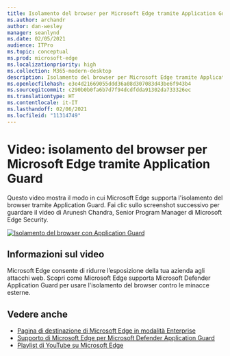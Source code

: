 ```yaml
---
title: Isolamento del browser per Microsoft Edge tramite Application Guard
ms.author: archandr
author: dan-wesley
manager: seanlynd
ms.date: 02/05/2021
audience: ITPro
ms.topic: conceptual
ms.prod: microsoft-edge
ms.localizationpriority: high
ms.collection: M365-modern-desktop
description: Isolamento del browser per Microsoft Edge tramite Application Guard
ms.openlocfilehash: e3e4d21669055ddd36a08d307083d43be6f943b4
ms.sourcegitcommit: c290b0b0fa6b7d7f94dcdfdda91302da733326ec
ms.translationtype: HT
ms.contentlocale: it-IT
ms.lasthandoff: 02/06/2021
ms.locfileid: "11314749"
---
```

# Video: isolamento del browser per Microsoft Edge tramite Application Guard

Questo video mostra il modo in cui Microsoft Edge supporta l'isolamento del browser tramite Application Guard. Fai clic sullo screenshot successivo per guardare il video di Arunesh Chandra, Senior Program Manager di Microsoft Edge Security.

[![Isolamento del browser con Application Guard]( media/microsoft-edge-video-security-application-guard/0.png)](http://www.youtube.com/watch?v=zQjaRqNXMqw "Browser isolation using Application Guard")

## Informazioni sul video

Microsoft Edge consente di ridurre l’esposizione della tua azienda agli attacchi web. Scopri come Microsoft Edge supporta Microsoft Defender Application Guard per usare l'isolamento del browser contro le minacce esterne.

## Vedere anche

- [Pagina di destinazione di Microsoft Edge in modalità Enterprise](https://aka.ms/EdgeEnterprise)
- [Supporto di Microsoft Edge per Microsoft Defender Application Guard](microsoft-edge-security-windows-defender-application-guard.md)
- [Playlist di YouTube su Microsoft Edge](https://www.youtube.com/playlist?list=PLXtHYVsvn_b-uXh1tMeYpT-0iD8tD3tFy)